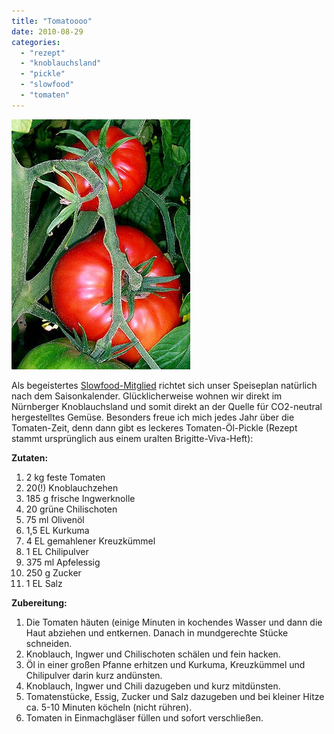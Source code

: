 ```yaml
---
title: "Tomatoooo"
date: 2010-08-29
categories: 
  - "rezept"
  - "knoblauchsland"
  - "pickle"
  - "slowfood"
  - "tomaten"
---
```


![](../images/tomatooo.jpg)

Als begeistertes [Slowfood-Mitglied](http://slowfood.de/) richtet sich unser Speiseplan natürlich nach dem Saisonkalender. Glücklicherweise wohnen wir direkt im Nürnberger Knoblauchsland und somit direkt an der Quelle für CO2-neutral hergestelltes Gemüse. Besonders freue ich mich jedes Jahr über die Tomaten-Zeit, denn dann gibt es leckeres Tomaten-Öl-Pickle (Rezept stammt ursprünglich aus einem uralten Brigitte-Viva-Heft):

<!-- more -->

**Zutaten:**

1. 2 kg feste Tomaten
2. 20(!) Knoblauchzehen
3. 185 g frische Ingwerknolle
4. 20 grüne Chilischoten
5. 75 ml Olivenöl
6. 1,5 EL Kurkuma
7. 4 EL gemahlener Kreuzkümmel
8. 1 EL Chilipulver
9. 375 ml Apfelessig
10. 250 g Zucker
11. 1 EL Salz

**Zubereitung:**

1. Die Tomaten häuten (einige Minuten in kochendes Wasser und dann die Haut abziehen und entkernen. Danach in mundgerechte Stücke schneiden.
2. Knoblauch, Ingwer und Chilischoten schälen und fein hacken.
3. Öl in einer großen Pfanne erhitzen und Kurkuma, Kreuzkümmel und Chilipulver darin kurz andünsten.
4. Knoblauch, Ingwer und Chili dazugeben und kurz mitdünsten.
5. Tomatenstücke, Essig, Zucker und Salz dazugeben und bei kleiner Hitze ca. 5-10 Minuten köcheln (nicht rühren).
6. Tomaten in Einmachgläser füllen und sofort verschließen.
